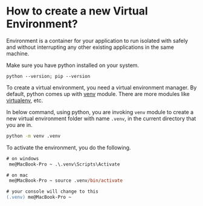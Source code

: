 # How to create a new Virtual Environment?

Environment is a container for your application to run isolated with safely and without interrupting any other existing applications in the same machine.

Make sure you have python installed on your system.

```
python --version; pip --version
```

To create a virtual environment, you need a virtual environment manager. By default, python comes up with [venv](https://docs.python.org/3/library/venv.html) module. There are more modules like [virtualenv](https://virtualenv.pypa.io/en/latest/), etc.

In below command, using python, you are invoking `venv` module to create a new virtual environment folder with name `.venv`, in the current directory that you are in.

``` sh
python -m venv .venv
```

To activate the environment, you do the following.

``` ps
# on windows
 me@MacBook-Pro ~ .\.venv\Scripts\Activate

# on mac
 me@MacBook-Pro ~ source .venv/bin/activate

# your console will change to this
(.venv) me@MacBook-Pro ~ 
```